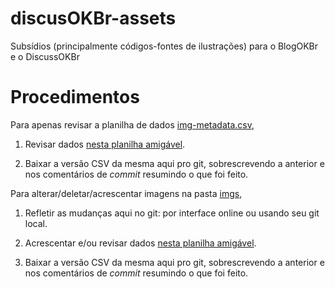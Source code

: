 # discusOKBr-assets
Subsídios (principalmente códigos-fontes de ilustrações) para o BlogOKBr e o DiscussOKBr

# Procedimentos

Para apenas revisar a planilha de dados [img-metadata.csv](data/img-metadata.csv),

1. Revisar dados [nesta planilha amigável](https://docs.google.com/spreadsheets/d/1AK_GYMqoAl84nbrjbzSJXALOGKjfHlby_VOTS8tlnIM/edit#gid=0).

2. Baixar a versão CSV da mesma aqui pro git, sobrescrevendo a anterior e nos comentários de *commit* resumindo o que foi feito.


Para alterar/deletar/acrescentar imagens na pasta [imgs](imgs),

1. Refletir as mudanças aqui no git: por interface online ou usando seu git local.

2. Acrescentar e/ou revisar dados [nesta planilha amigável](https://docs.google.com/spreadsheets/d/1AK_GYMqoAl84nbrjbzSJXALOGKjfHlby_VOTS8tlnIM/edit#gid=0).

3. Baixar a versão CSV da mesma aqui pro git, sobrescrevendo a anterior e nos comentários de *commit* resumindo o que foi feito.



